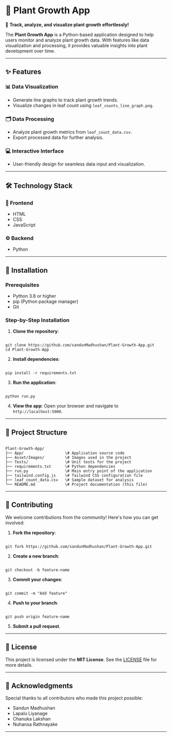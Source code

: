 # 🌱 Plant Growth App

🌟 **Track, analyze, and visualize plant growth effortlessly!**

The **Plant Growth App** is a Python-based application designed to help users monitor and analyze plant growth data. With features like data visualization and processing, it provides valuable insights into plant development over time.

---

## ✨ Features

### 📊 Data Visualization
- Generate line graphs to track plant growth trends.
- Visualize changes in leaf count using `leaf_counts_line_graph.png`.

### 🗂️ Data Processing
- Analyze plant growth metrics from `leaf_count_data.csv`.
- Export processed data for further analysis.

### 💻 Interactive Interface
- User-friendly design for seamless data input and visualization.

---

## 🛠️ Technology Stack

### 🎨 Frontend
- HTML
- CSS
- JavaScript

### ⚙️ Backend
- Python

---

## 🚀 Installation

### Prerequisites
- Python 3.8 or higher
- pip (Python package manager)
- Git

### Step-by-Step Installation

1. **Clone the repository**:
```

git clone https://github.com/sandunMadhushan/Plant-Growth-App.git
cd Plant-Growth-App

```

2. **Install dependencies**:
```

pip install -r requirements.txt

```

3. **Run the application**:
```

python run.py

```

4. **View the app**:
Open your browser and navigate to `http://localhost:5000`.

---

## 📂 Project Structure

```

Plant-Growth-App/
├── App/                  \# Application source code
├── Asset/Images/         \# Images used in the project
├── Tests/                \# Unit tests for the project
├── requirements.txt      \# Python dependencies
├── run.py                \# Main entry point of the application
├── tailwind.config.js    \# Tailwind CSS configuration file
├── leaf_count_data.csv   \# Sample dataset for analysis
└── README.md             \# Project documentation (this file)

```

---

## 📩 Contributing

We welcome contributions from the community! Here's how you can get involved:

1. **Fork the repository**:
```

git fork https://github.com/sandunMadhushan/Plant-Growth-App.git

```

2. **Create a new branch**:
```

git checkout -b feature-name

```

3. **Commit your changes**:
```

git commit -m "Add feature"

```

4. **Push to your branch**:
```

git push origin feature-name

```

5. **Submit a pull request**.

---

## 📜 License

This project is licensed under the **MIT License**. See the [LICENSE](LICENSE) file for more details.

---

## 🙌 Acknowledgments

Special thanks to all contributors who made this project possible:
- Sandun Madhushan 
- Lapalu Liyanage 
- Chanuka Lakshan 
- Nuhansa Rathnayake

---
